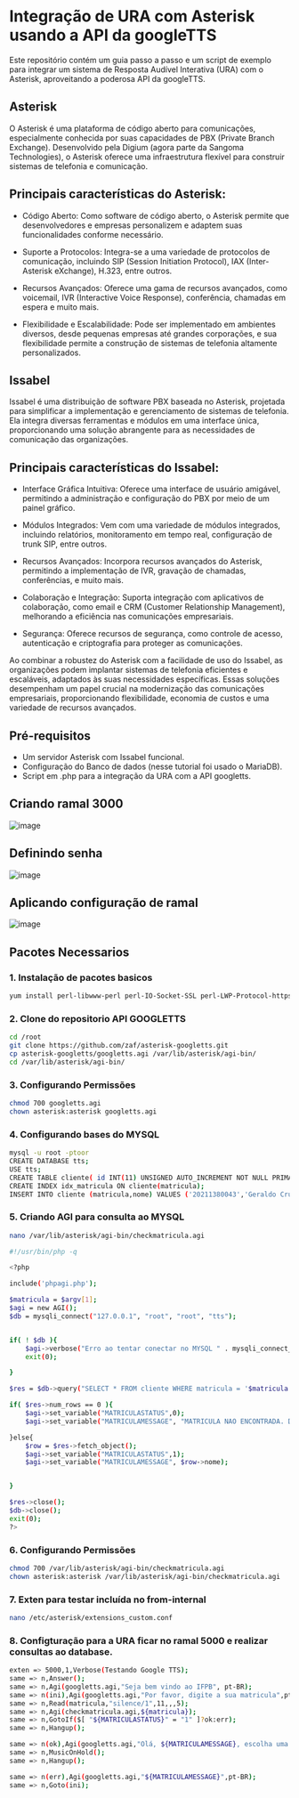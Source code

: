 # Integração de URA com Asterisk usando a API da googleTTS

Este repositório contém um guia passo a passo e um script de exemplo para integrar um sistema de Resposta Audível Interativa (URA) com o Asterisk, aproveitando a poderosa API da googleTTS.

## Asterisk

O Asterisk é uma plataforma de código aberto para comunicações, especialmente conhecida por suas capacidades de PBX (Private Branch Exchange). Desenvolvido pela Digium (agora parte da Sangoma Technologies), o Asterisk oferece uma infraestrutura flexível para construir sistemas de telefonia e comunicação.

## Principais características do Asterisk:

- Código Aberto: Como software de código aberto, o Asterisk permite que desenvolvedores e empresas personalizem e adaptem suas funcionalidades conforme necessário.

- Suporte a Protocolos: Integra-se a uma variedade de protocolos de comunicação, incluindo SIP (Session Initiation Protocol), IAX (Inter-Asterisk eXchange), H.323, entre outros.

- Recursos Avançados: Oferece uma gama de recursos avançados, como voicemail, IVR (Interactive Voice Response), conferência, chamadas em espera e muito mais.

- Flexibilidade e Escalabilidade: Pode ser implementado em ambientes diversos, desde pequenas empresas até grandes corporações, e sua flexibilidade permite a construção de sistemas de telefonia altamente personalizados.


## Issabel

Issabel é uma distribuição de software PBX baseada no Asterisk, projetada para simplificar a implementação e gerenciamento de sistemas de telefonia. Ela integra diversas ferramentas e módulos em uma interface única, proporcionando uma solução abrangente para as necessidades de comunicação das organizações.

## Principais características do Issabel:

- Interface Gráfica Intuitiva: Oferece uma interface de usuário amigável, permitindo a administração e configuração do PBX por meio de um painel gráfico.

- Módulos Integrados: Vem com uma variedade de módulos integrados, incluindo relatórios, monitoramento em tempo real, configuração de trunk SIP, entre outros.

- Recursos Avançados: Incorpora recursos avançados do Asterisk, permitindo a implementação de IVR, gravação de chamadas, conferências, e muito mais.

- Colaboração e Integração: Suporta integração com aplicativos de colaboração, como email e CRM (Customer Relationship Management), melhorando a eficiência nas comunicações empresariais.

- Segurança: Oferece recursos de segurança, como controle de acesso, autenticação e criptografia para proteger as comunicações.


Ao combinar a robustez do Asterisk com a facilidade de uso do Issabel, as organizações podem implantar sistemas de telefonia eficientes e escaláveis, adaptados às suas necessidades específicas. Essas soluções desempenham um papel crucial na modernização das comunicações empresariais, proporcionando flexibilidade, economia de custos e uma variedade de recursos avançados.

## Pré-requisitos

- Um servidor Asterisk com Issabel funcional.
- Configuração do Banco de dados (nesse tutorial foi usado o MariaDB).
- Script em .php para a integração da URA com a API googletts.


## Criando ramal 3000

![image](https://github.com/bigsmoke00/asterix_and_ura/assets/91279736/e06afd04-7e9e-43d3-b19f-700567390fe6)


## Definindo senha

![image](https://github.com/bigsmoke00/asterix_and_ura/assets/91279736/64a52a5c-8313-403a-b45f-0ae468150b8a)

## Aplicando configuração de ramal

![image](https://github.com/bigsmoke00/asterix_and_ura/assets/91279736/7a92f38a-e048-4072-84a4-97b96aba7a76)

## Pacotes Necessarios 

### 1. Instalação de pacotes basicos

```bash
yum install perl-libwww-perl perl-IO-Socket-SSL perl-LWP-Protocol-https mpg123 git nano -y
```
### 2. Clone do repositorio API GOOGLETTS

```bash
cd /root
git clone https://github.com/zaf/asterisk-googletts.git
cp asterisk-googletts/googletts.agi /var/lib/asterisk/agi-bin/
cd /var/lib/asterisk/agi-bin/
```

### 3. Configurando Permissões

```bash
chmod 700 googletts.agi
chown asterisk:asterisk googletts.agi
```

### 4. Configurando bases do MYSQL

```bash
mysql -u root -ptoor
CREATE DATABASE tts;
USE tts;
CREATE TABLE cliente( id INT(11) UNSIGNED AUTO_INCREMENT NOT NULL PRIMARY KEY, matricula VARCHAR(11) NOT NULL, nome VARCHAR(100) NOT NULL);
CREATE INDEX idx_matricula ON cliente(matricula);
INSERT INTO cliente (matricula,nome) VALUES ('20211380043','Geraldo Cruz'),('1','ifpb');
```

### 5. Criando AGI para consulta ao MYSQL

```bash
nano /var/lib/asterisk/agi-bin/checkmatricula.agi
```

```bash
#!/usr/bin/php -q

<?php

include('phpagi.php');

$matricula = $argv[1];
$agi = new AGI();
$db = mysqli_connect("127.0.0.1", "root", "root", "tts");


if( ! $db ){
    $agi->verbose("Erro ao tentar conectar no MYSQL " . mysqli_connect_error());
    exit(0);

}

$res = $db->query("SELECT * FROM cliente WHERE matricula = '$matricula';");

if( $res->num_rows == 0 ){
    $agi->set_variable("MATRICULASTATUS",0);
    $agi->set_variable("MATRICULAMESSAGE", "MATRICULA NAO ENCONTRADA. DIGITE NOVAMENTE");

}else{
    $row = $res->fetch_object();
    $agi->set_variable("MATRICULASTATUS",1);
    $agi->set_variable("MATRICULAMESSAGE", $row->nome);


}

$res->close();
$db->close();
exit(0);
?>
```

### 6. Configurando Permissões
```bash
chmod 700 /var/lib/asterisk/agi-bin/checkmatricula.agi
chown asterisk:asterisk /var/lib/asterisk/agi-bin/checkmatricula.agi
```

### 7. Exten para testar incluída no from-internal

```bash
nano /etc/asterisk/extensions_custom.conf
```

### 8. Configturação para a URA ficar no ramal 5000 e realizar consultas ao database.

```bash
exten => 5000,1,Verbose(Testando Google TTS);
same => n,Answer();
same => n,Agi(googletts.agi,"Seja bem vindo ao IFPB", pt-BR);
same => n(ini),Agi(googletts.agi,"Por favor, digite a sua matricula",pt-BR);
same => n,Read(matricula,"silence/1",11,,,5);
same => n,Agi(checkmatricula.agi,${matricula});
same => n,GotoIf($[ "${MATRICULASTATUS}" = "1" ]?ok:err);
same => n,Hangup();

same => n(ok),Agi(googletts.agi,"Olá, ${MATRICULAMESSAGE}, escolha uma das opções a seguir.",pt-BR);
same => n,MusicOnHold();
same => n,Hangup();

same => n(err),Agi(googletts.agi,"${MATRICULAMESSAGE}",pt-BR);
same => n,Goto(ini);
```


